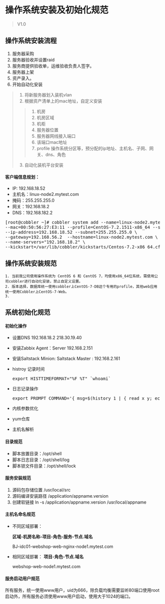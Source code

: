 # 操作系统安装及初始化规范

> V1.0

## 操作系统安装流程
1. 服务器采购
2. 服务器验收并设置raid
3. 服务商提供验收单，运维验收负责人签字。
4. 服务器上架
5. 资产录入。
6. 开始自动化安装
> 1. 将新服务器划入装机vlan
> 2. 根据资产清单上的mac地址，自定义安装
>> 1. 机房
>> 2. 机房区域
>> 3. 机柜
>> 4. 服务器位置
>> 5. 服务器网线接入端口
>> 6. 该端口mac地址
>> 7. profile 操作系统分区等，预分配的ip地址、主机名、子网、网关、dns、角色
> 3. 自动化装机平台安装


#### 客户端信息规划：

- IP: 192.168.18.52
- 主机名：linux-node2.mytest.com
- 掩码：255.255.255.0
- 网关：192.168.18.2
- DNS：192.168.182.2


<pre>
[root@cobbler ~]# cobbler system add --name=linux-node2.mytest.com --interface=eth0 \
--mac=00:50:56:27:E3:11 --profile=CentOS-7.2.1511-x86_64 --static=1 \
--ip-address=192.168.18.52 --subnet=255.255.255.0 \
--gateway=192.168.56.2  --hostname=linux-node2.mytest.com \
--name-servers="192.168.18.2" \
--kickstart=/var/lib/cobbler/kickstarts/Centos-7.2-x86_64.cfg
</pre>

## 操作系统安装规范
    1. 当前我公司使用操作系统为 CentOS 6 和 CentOS 7，均使用x86_64位系统，需使用公司cobbler进行自动化安装，禁止自定义设置。
    2. 版本选择，数据库统一使用cobbler上CentOS-7-DB这个专用的profile，其他web应用统一使用Cobbler上CentOS-7-Web。
    3.
## 系统初始化规范

#### 初始化操作

- 设置DNS 192.168.18.2 218.30.19.40
- 安装Zabbix Agent：Server 192.168.2.151
- 安装Saltstack Minion: Saltstack Master : 192.168.2.161
- histroy 记录时间
  <pre>
  export HISTTIMEFORMAT="%F %T" `whoami`
  </pre>

- 日志记录操作
  <pre>
  export PROMPT_COMMAND='{ msg=$(history 1 | { read x y; echo $y; });logger "[euid=$(whoami)]":$(who am i):[`pwd`]"$msg"; }'
  </pre>
- 内核参数优化
- yum仓库
- 主机名解析

#### 目录规范
- 脚本放置目录：/opt/shell
- 脚本日志目录：/opt/shell/log
- 脚本锁文件目录：/opt/shell/lock

#### 服务安装规范
1. 源码包存储位置 /usr/local/src
1. 源码编译安装路径 /application/appname.version
2. 创建软链接 ln -s /application/appname.version /usr/local/appname

#### 主机名命名规范

- 不同区域部署：

    **区域-机房名称-项目-角色-服务-节点.域名**
    
    BJ-idc01-webshop-web-nginx-node1.mytest.com

- 相同区域部署：
    **项目-角色-节点.域名**

    webshop-web-node1.mytest.com


#### 服务启动用户规范

所有服务，统一使用www用户，uid为666，除负载均衡需要监听80端口使用root启动外，所有服务必须使用www用户启动，使用大于1024的端口。
